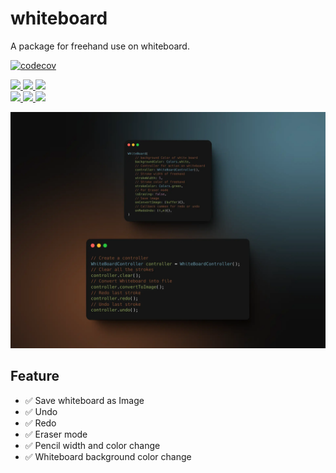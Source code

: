 # whiteboard

A package for freehand use on whiteboard.

[![codecov](https://codecov.io/gh/rkishan516/whiteboard/graph/badge.svg?token=4K1O7BTBG4)](https://codecov.io/gh/rkishan516/whiteboard)

<a href="https://pub.dev/packages/whiteboard" target="_blank">
    <img src="https://img.shields.io/pub/v/whiteboard.svg?style=for-the-badge&label=pub&logo=dart"/> 
</a>
<a href="https://github.com/rkishan516/whiteboard/tree/main/LICENSE" target="_blank">
  <img src="https://img.shields.io/github/license/rkishan516/whiteboard.svg?style=for-the-badge&color=purple"/> 
</a>
<a href="https://github.com/rkishan516/whiteboard/stargazers" target="_blank">
  <img src="https://img.shields.io/github/stars/rkishan516/whiteboard.svg?style=for-the-badge&label=GitHub Stars&color=gold"/>
</a>
<br/>
<a href="https://pub.dev/packages/whiteboard/score" target="_blank">
  <img src="https://img.shields.io/pub/likes/whiteboard.svg?style=for-the-badge&color=1e7b34&label=likes&labelColor=black"/>
  <img src="https://img.shields.io/pub/points/whiteboard?style=for-the-badge&color=0056b3&label=Points&labelColor=black"/>
  <img src="https://img.shields.io/pub/popularity/whiteboard.svg?style=for-the-badge&color=c05600&label=Popularity&labelColor=black"/>
</a>

![title](https://raw.githubusercontent.com/rkishan516/whiteboard/refs/heads/main/assets/usage.webp)

## Feature

- ✅ Save whiteboard as Image
- ✅ Undo
- ✅ Redo
- ✅ Eraser mode
- ✅ Pencil width and color change
- ✅ Whiteboard background color change